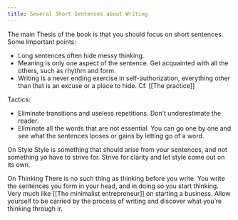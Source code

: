 ```yaml
---
title: Several Short Sentences about Writing
---
```


The main Thesis of the book is that you should focus on short sentences. Some Important points:

* Long sentences often hide messy thinking.
* Meaning is only one aspect of the sentence. Get acquainted with all the others, such as rhythm and form.
* Writing is a never ending exercise in self-authorization, everything other than that is an excuse or a place to hide. Cf. [[The practice]]

Tactics:
* Eliminate transitions and useless repetitions. Don’t underestimate the reader.
* Eliminate all the words that are not essential. You can go one by one and see what the sentences looses or gains by letting go of a word.

On Style
Style is something that should arise from your sentences, and not something yo have to strive for. Strive for clarity and let style come out on its own.

On Thinking
There is no such thing as thinking before you write. You write the sentences you form in your head, and in doing so you start thinking. Very much like [[The minimalist entrepreneur]] on starting a business. Allow yourself to be carried by the process of writing and discover what you’re thinking through ir.
